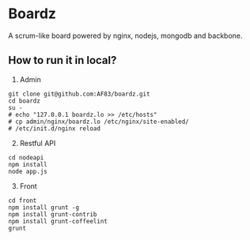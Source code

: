 Boardz
======

A scrum-like board powered by nginx, nodejs, mongodb and backbone.

How to run it in local?
-----------------------

1. Admin

```
git clone git@github.com:AF83/boardz.git
cd boardz
su -
# echo "127.0.0.1 boardz.lo >> /etc/hosts"
# cp admin/nginx/boardz.lo /etc/nginx/site-enabled/
# /etc/init.d/nginx reload
```

2. Restful API

```
cd nodeapi
npm install
node app.js
```

3. Front

```
cd front
npm install grunt -g
npm install grunt-contrib
npm install grunt-coffeelint
grunt
```
